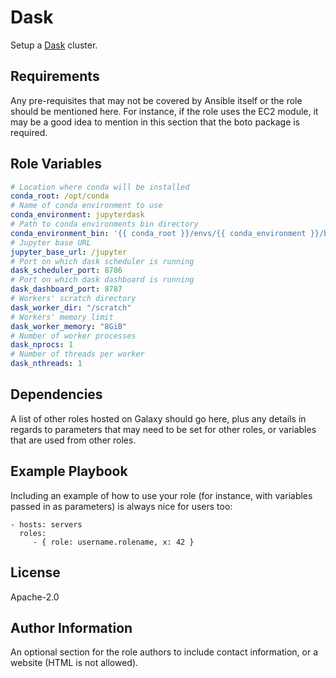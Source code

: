 Dask
====

Setup a [Dask](https://dask.org) cluster.

Requirements
------------

Any pre-requisites that may not be covered by Ansible itself or the role should be mentioned here. For instance, if the role uses the EC2 module, it may be a good idea to mention in this section that the boto package is required.

Role Variables
--------------

```yaml
# Location where conda will be installed
conda_root: /opt/conda
# Name of conda environment to use
conda_environment: jupyterdask
# Path to conda environments bin directory
conda_environment_bin: '{{ conda_root }}/envs/{{ conda_environment }}/bin'
# Jupyter base URL
jupyter_base_url: /jupyter
# Port on which dask scheduler is running
dask_scheduler_port: 8786
# Port on which dask dashboard is running
dask_dashboard_port: 8787
# Workers' scratch directory
dask_worker_dir: "/scratch"
# Workers' memory limit
dask_worker_memory: "8GiB"
# Number of worker processes
dask_nprocs: 1
# Number of threads per worker
dask_nthreads: 1
```

Dependencies
------------

A list of other roles hosted on Galaxy should go here, plus any details in regards to parameters that may need to be set for other roles, or variables that are used from other roles.

Example Playbook
----------------

Including an example of how to use your role (for instance, with variables passed in as parameters) is always nice for users too:

    - hosts: servers
      roles:
         - { role: username.rolename, x: 42 }

License
-------

Apache-2.0

Author Information
------------------

An optional section for the role authors to include contact information, or a website (HTML is not allowed).
